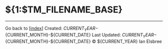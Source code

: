 # ${1:$TM_FILENAME_BASE}

---
Go back to [[index]]
Created: ${CURRENT_YEAR}-${CURRENT_MONTH}-${CURRENT_DATE}
Last Updated: ${CURRENT_YEAR}-${CURRENT_MONTH}-${CURRENT_DATE}
© ${CURRENT_YEAR} Ian Elsbree

[index]: ../../index "Home Page"

